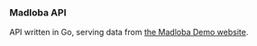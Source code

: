 ### Madloba API

API written in Go, serving data from [the Madloba Demo website](http://demo.madloba.org).
